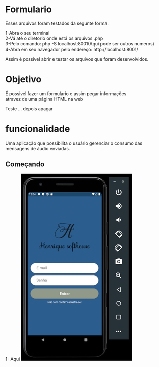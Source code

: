 # Formulario
Esses arquivos foram testados da segunte forma.

1-Abra o seu terminal <br>
2-Vá até o diretorio onde está os arquivos .php <br>
3-Pelo comando: php -S localhost:8001(Aqui pode ser outros numeros)<br>
4-Abra em seu navegador pelo endereço: http://localhost:8001/

Assim é possivel abrir e testar os arquivos que foram desenvolvidos.

# Objetivo

É possivel fazer um formulario e assim pegar informações <br> atravez de
uma página HTML na web


Teste ... depois apagar 

# funcionalidade

Uma aplicação que possibilita o usuário gerenciar o consumo das mensagens de áudio enviadas.

## Começando

1- Aqui ![alt text]( /assets/imagens/manual/Login.jpeg)
